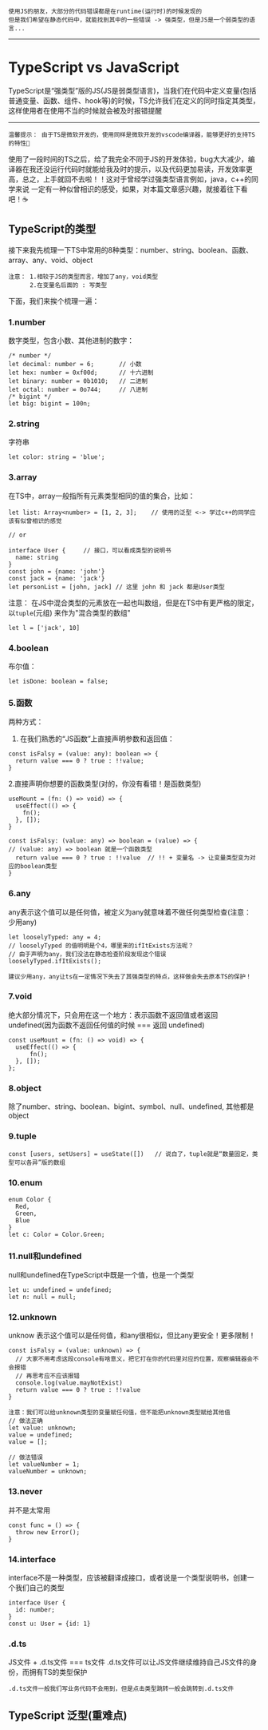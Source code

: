 ```
使用JS的朋友，大部分的代码错误都是在runtime(运行时)的时候发现的
但是我们希望在静态代码中，就能找到其中的一些错误 -> 强类型，但是JS是一个弱类型的语言...
```

<hr />

# TypeScript vs JavaScript
TypeScript是“强类型”版的JS(JS是弱类型语言)，当我们在代码中定义变量(包括普通变量、函数、组件、hook等)的时候，TS允许我们在定义的同时指定其类型，这样使用者在使用不当的时候就会被及时报错提醒
<hr />

``` 
温馨提示： 由于TS是微软开发的，使用同样是微软开发的vscode编译器，能够更好的支持TS的特性🥳
```
使用了一段时间的TS之后，给了我完全不同于JS的开发体验，bug大大减少，编译器在我还没运行代码时就能给我及时的提示，以及代码更加易读，开发效率更高，总之，上手就回不去啦！！这对于曾经学过强类型语言例如，java，c++的同学来说
一定有一种似曾相识的感受，如果，对本篇文章感兴趣，就接着往下看吧！☕️

## TypeScript的类型
接下来我先梳理一下TS中常用的8种类型：number、string、boolean、函数、array、any、void、object
```
注意： 1.相较于JS的类型而言，增加了any，void类型
      2.在变量名后面的 : 写类型
```
下面，我们来挨个梳理一遍：
### 1.number
数字类型，包含小数、其他进制的数字：

```
/* number */
let decimal: number = 6;       // 小数
let hex: number = 0xf00d;      // 十六进制
let binary: number = 0b1010;   // 二进制
let octal: number = 0o744;     // 八进制
/* bigint */
let big: bigint = 100n;        
```

### 2.string
字符串
```
let color: string = 'blue';
```

### 3.array
在TS中，array一般指所有元素类型相同的值的集合，比如：
```
let list: Array<number> = [1, 2, 3];    // 使用的泛型 <-> 学过c++的同学应该有似曾相识的感觉

// or

interface User {     // 接口，可以看成类型的说明书
  name: string
}
const john = {name: 'john'}
const jack = {name: 'jack'}
let personList = [john, jack] // 这里 john 和 jack 都是User类型
```

注意： 在JS中混合类型的元素放在一起也叫数组，但是在TS中有更严格的限定，以`tuple`(元组)
来作为"混合类型的数组"

```
let l = ['jack', 10]
```

### 4.boolean
布尔值：

```
let isDone: boolean = false;
```

### 5.函数

两种方式：
1. 在我们熟悉的“JS函数”上直接声明参数和返回值：

```
const isFalsy = (value: any): boolean => {
  return value === 0 ? true : !!value; 
}
```

2.直接声明你想要的函数类型(对的，你没有看错！是函数类型)

```
useMount = (fn: () => void) => {
  useEffect(() => {
    fn();
  }, []);
}

const isFalsy: (value: any) => boolean = (value) => {  
// (value: any) => boolean 就是一个函数类型
  return value === 0 ? true : !!value  // !! + 变量名 -> 让变量类型变为对应的boolean类型
}
```

### 6.any
any表示这个值可以是任何值，被定义为any就意味着不做任何类型检查(注意： 少用any)

```
let looselyTyped: any = 4;
// looselyTyped 的值明明是个4，哪里来的ifItExists方法呢？
// 由于声明为any，我们没法在静态检查阶段发现这个错误
looselyTyped.ifItExists();
```

```
建议少用any，any让ts在一定情况下失去了其强类型的特点，这样做会失去原本TS的保护！
```

### 7.void
绝大部分情况下，只会用在这一个地方：表示函数不返回值或者返回undefined(因为函数不返回任何值的时候 === 返回 undefined)
```
const useMount = (fn: () => void) => {
  useEffect(() => {
      fn();
  }, []);
};
```

### 8.object
除了number、string、boolean、bigint、symbol、null、undefined, 其他都是object

### 9.tuple

```
const [users, setUsers] = useState([])   // 说白了，tuple就是“数量固定，类型可以各异”版的数组
```
### 10.enum
```
enum Color {
  Red,
  Green,
  Blue
}
let c: Color = Color.Green;

```

### 11.null和undefined
null和undefined在TypeScript中既是一个值，也是一个类型
```
let u: undefined = undefined;
let n: null = null;
```

### 12.unknown
unknow 表示这个值可以是任何值，和any很相似，但比any更安全！更多限制！
```
const isFalsy = (value: unknown) => {
  // 大家不用考虑这段console有啥意义，把它打在你的代码里对应的位置，观察编辑器会不会报错
  // 再思考应不应该报错
  console.log(value.mayNotExist)
  return value === 0 ? true : !!value
}
```
```
注意：我们可以给unknown类型的变量赋任何值，但不能把unknown类型赋给其他值
// 做法正确
let value: unknown;
value = undefined;
value = [];

// 做法错误
let valueNumber = 1;
valueNumber = unknown;

```

### 13.never

并不是太常用
```
const func = () => {
  throw new Error();
}
```

### 14.interface
interface不是一种类型，应该被翻译成接口，或者说是一个类型说明书，创建一个我们自己的类型
```
interface User {
  id: number;
}
const u: User = {id: 1}
```

### .d.ts
JS文件 + .d.ts文件 === ts文件
.d.ts文件可以让JS文件继续维持自己JS文件的身份，而拥有TS的类型保护
```
.d.ts文件一般我们写业务代码不会用到，但是点击类型跳转一般会跳转到.d.ts文件
```

## TypeScript 泛型(重难点)



